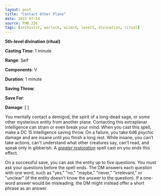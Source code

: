 ```yaml
---
layout: post
title: "Contact Other Plane"
date: 2015-07-14
source: PHB.226
tags: [archivist, warlock, wizard, level5, divination, ritual]
---
```


**5th-level divination (ritual)**

**Casting Time**: 1 minute

**Range**: Self

**Components**: V

**Duration**: 1 minute

**Saving Throw**: 

**Save For**: 

**Damage**: [ ]

You mentally contact a demigod, the spirit of a long-dead sage, or some other mysterious entity from another plane. Contacting this extraplanar intelligence can strain or even break your mind. When you cast this spell, make a DC 15 Intelligence saving throw. On a failure, you take 6d6 psychic damage and are insane until you finish a long rest. While insane, you can't take actions, can't understand what other creatures say, can't read, and speak only in gibberish. A *[greater restoration](../greater-restoration "greater restoration (lvl 5)")* spell cast on you ends this effect.

On a successful save, you can ask the entity up to five questions. You must ask your questions before the spell ends. The DM answers each question with one word, such as "yes," "no," "maybe," "never," "irrelevant," or "unclear" (if the entity doesn't know the answer to the question). If a one-word answer would be misleading, the DM might instead offer a short phrase as an answer.
